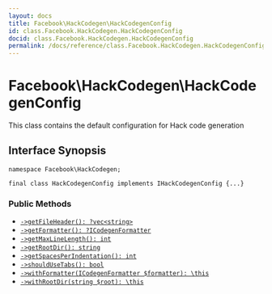```yaml
---
layout: docs
title: Facebook\HackCodegen\HackCodegenConfig
id: class.Facebook.HackCodegen.HackCodegenConfig
docid: class.Facebook.HackCodegen.HackCodegenConfig
permalink: /docs/reference/class.Facebook.HackCodegen.HackCodegenConfig.md
---
```

# Facebook\\HackCodegen\\HackCodegenConfig




This class contains the default configuration for Hack code generation




## Interface Synopsis




``` Hack
namespace Facebook\HackCodegen;

final class HackCodegenConfig implements IHackCodegenConfig {...}
```




### Public Methods




+ [` ->getFileHeader(): ?vec<string> `](<class.Facebook.HackCodegen.HackCodegenConfig.getFileHeader.md>)
+ [` ->getFormatter(): ?ICodegenFormatter `](<class.Facebook.HackCodegen.HackCodegenConfig.getFormatter.md>)
+ [` ->getMaxLineLength(): int `](<class.Facebook.HackCodegen.HackCodegenConfig.getMaxLineLength.md>)
+ [` ->getRootDir(): string `](<class.Facebook.HackCodegen.HackCodegenConfig.getRootDir.md>)
+ [` ->getSpacesPerIndentation(): int `](<class.Facebook.HackCodegen.HackCodegenConfig.getSpacesPerIndentation.md>)
+ [` ->shouldUseTabs(): bool `](<class.Facebook.HackCodegen.HackCodegenConfig.shouldUseTabs.md>)
+ [` ->withFormatter(ICodegenFormatter $formatter): \this `](<class.Facebook.HackCodegen.HackCodegenConfig.withFormatter.md>)
+ [` ->withRootDir(string $root): \this `](<class.Facebook.HackCodegen.HackCodegenConfig.withRootDir.md>)